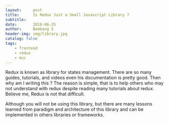 ```yaml
---
layout:     post
title:      Is Redux Just a Small Javascript Library ?
subtitle:   
date:       2018-06-25
author:     Bambang S
header-img: img/library.jpg
catalog: false
tags:
    - frontend
    - redux
    - mvc
---
```


Redux is known as library for states management. There are so many guides, tutorials, and videos even his documentation is pretty good. Then why am I writing this ? The reason is simple, that is to help others who may not understand with redux despite reading many tutorials about redux. Believe me, Redux is not that difficult. 

Although you will not be using this library, but there are many lessons learned from paradigm and architecture of this library and can be implemented in others libraries or frameworks.